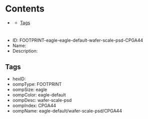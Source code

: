 



Contents
========

* [](#)
	* [Tags](#tags)

# 

- ID: FOOTPRINT-eagle-eagle-default-wafer-scale-psd-CPGA44
- Name: 
- Description: 

## Tags

- hexID: 
- oompType: FOOTPRINT
- oompSize: eagle
- oompColor: eagle-default
- oompDesc: wafer-scale-psd
- oompIndex: CPGA44
- oompName: eagle-default/wafer-scale-psd/CPGA44
